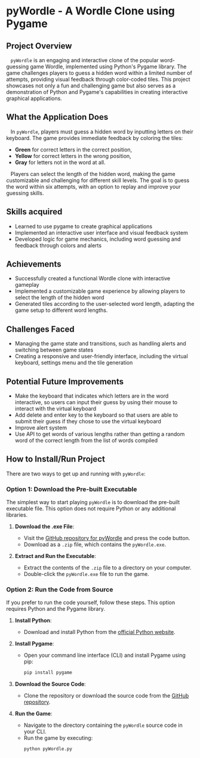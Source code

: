 # pyWordle - A Wordle Clone using Pygame

## Project Overview

&nbsp;&nbsp; `pyWordle` is an engaging and interactive clone of the popular word-guessing game Wordle, implemented using Python's Pygame library. The game challenges players to guess a hidden word within a limited number of attempts, providing visual feedback through color-coded tiles. This project showcases not only a fun and challenging game but also serves as a demonstration of Python and Pygame's capabilities in creating interactive graphical applications.

## What the Application Does
&nbsp;&nbsp; In `pyWordle`, players must guess a hidden word by inputting letters on their keyboard. The game provides immediate feedback by coloring the tiles: 
- **Green** for correct letters in the correct position,
- **Yellow** for correct letters in the wrong position,
- **Gray** for letters not in the word at all.
    
&nbsp;&nbsp; Players can select the length of the hidden word, making the game customizable and challenging for different skill levels. The goal is to guess the word within six attempts, with an option to replay and improve your guessing skills.

## Skills acquired
- Learned to use pygame to create graphical applications
- Implemented an interactive user interface and visual feedback system
- Developed logic for game mechanics, including word guessing and feedback through colors and alerts

## Achievements
- Successfully created a functional Wordle clone with interactive gameplay
- Implemented a customizable game experience by allowing players to select the length of the hidden word
- Generated tiles according to the user-selected word length, adapting the game setup to different word lengths.


## Challenges Faced 
- Managing the game state and transitions, such as handling alerts and switching between game states
- Creating a responsive and user-friendly interface, including the virtual keyboard, settings menu and the tile generation

## Potential Future Improvements
- Make the keyboard that indicates which letters are in the word interactive, so users can input their guess by using their mouse to interact with the virtual keyboard
- Add delete and enter key to the keyboard so that users are able to submit their guess if they chose to use the virtual keyboard
- Improve alert system
- Use API to get words of various lengths rather than getting a random word of the correct length from the list of words compiled

## How to Install/Run Project

There are two ways to get up and running with `pyWordle`:

### Option 1: Download the Pre-built Executable

The simplest way to start playing `pyWordle` is to download the pre-built executable file. This option does not require Python or any additional libraries. 

1. **Download the .exe File**: 
   - Visit the [GitHub repository for pyWordle](https://github.com/Jgorf/pyWordle) and press the code button.
   - Download as a `.zip` file, which contains the `pyWordle.exe`.

2. **Extract and Run the Executable**:
   - Extract the contents of the `.zip` file to a directory on your computer.
   - Double-click the `pyWordle.exe` file to run the game.

### Option 2: Run the Code from Source

If you prefer to run the code yourself, follow these steps. This option requires Python and the Pygame library.

1. **Install Python**:
   - Download and install Python from the [official Python website](https://www.python.org/downloads/).

2. **Install Pygame**:
   - Open your command line interface (CLI) and install Pygame using pip:
     ```bash
     pip install pygame
     ```

3. **Download the Source Code**:
   - Clone the repository or download the source code from the [GitHub repository](https://github.com/Jgorf/pyWordle).

4. **Run the Game**:
   - Navigate to the directory containing the `pyWordle` source code in your CLI.
   - Run the game by executing:
     ```bash
     python pyWordle.py
     ```
